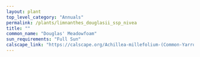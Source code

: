 ```yaml
---
layout: plant                                                              
top_level_category: "Annuals"
permalink: /plants/limnanthes_douglasii_ssp_nivea
title: ""
common_name: "Douglas' Meadowfoam"
sun_requirements: "Full Sun"
calscape_link: "https://calscape.org/Achillea-millefolium-(Common-Yarrow)"
---
```


